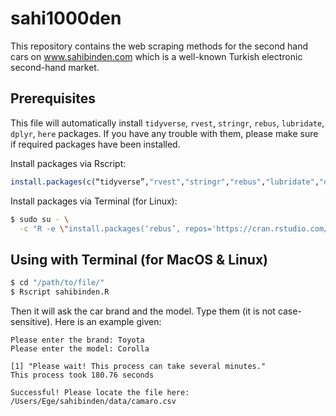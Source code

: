 # sahi1000den
This repository contains the web scraping methods for the second hand cars on www.sahibinden.com which is a well-known Turkish electronic second-hand market.

## Prerequisites
This file will automatically install `tidyverse`, `rvest`, `stringr`, `rebus`, `lubridate`, `dplyr`, `here` packages. If you have any trouble with them, please make sure if required packages have been installed. 

Install packages via Rscript:
```r
install.packages(c(“tidyverse”,"rvest","stringr","rebus","lubridate","dplyr","here"))
```

Install packages via Terminal (for Linux):
```sh
$ sudo su - \
  -c "R -e \"install.packages(‘rebus’, repos='https://cran.rstudio.com/')\""
```


## Using with Terminal (for MacOS & Linux)

```sh
$ cd "/path/to/file/"
$ Rscript sahibinden.R
```

Then it will ask the car brand and the model. Type them (it is not case-sensitive). Here is an example given:

```
Please enter the brand: Toyota
Please enter the model: Corolla

[1] "Please wait! This process can take several minutes."
This process took 180.76 seconds

Successful! Please locate the file here:
/Users/Ege/sahibinden/data/camaro.csv
```

